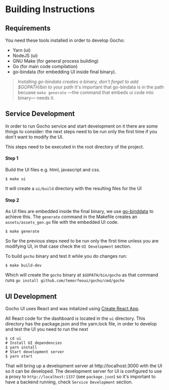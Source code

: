 Building Instructions
=====================

## Requirements
You need these tools installed in order to develop Gocho:

* Yarn (ui)
* NodeJS (ui)
* GNU Make (for general process building)
* Go (for main code compilation)
* go-bindata (for embedding UI inside final binary).


> *Installing go-bindata creates a binary, don't forget to add $GOPATH/bin to your path* It's important that go-bindata is in the path becuase `make generate` &mdash;the command that embeds ui code into binary&mdash; needs it.

## Service Development
In order to run Gocho service and start development on it there are some things to consider: the next steps need to be run only the first time if you don't want to modify the UI.

This steps need to be executed in the root directory of the project.

#### Step 1
Build the UI files e.g. html, javascript and css.

    $ make ui

It will create a `ui/build` directory with the resulting files for the UI

#### Step 2
As UI files are embedded inside the final binary, we use [go-binddata](https://github.com/jteeuwen/go-bindata) to achieve this. The `generate` command in the Makefile creates an `assets/assets_gen.go` file with the embedded UI code.

    $ make generate

So far the previous steps need to be run only the first time unless you are modifying UI, in that case check the `UI Development` section.

To build `gocho` binary and test it while you do changes run:

    $ make build-dev

Which will create the `gocho` binary at `$GOPATH/bin/gocho` as that command runs `go install github.com/temorfeouz/gocho/cmd/gocho`

## UI Development
Gocho UI uses React and was intialized using [Create React App](https://github.com/facebook/create-react-app).

All React code for the dashboard is located in the `ui` directory. This directory has the package.json and the yarn.lock file, in order to develop and test the UI you need to run the next

    $ cd ui
    # Install UI dependencies
    $ yarn install
    # Start development server
    $ yarn start

That will bring up a development server at http://localhost:3000 with the UI so it can be developed. The development server for UI is configured to use a proxy to `http://localhost:1337` (see `package.json`) so it's important to have a backend running, check `Service Development` section.
